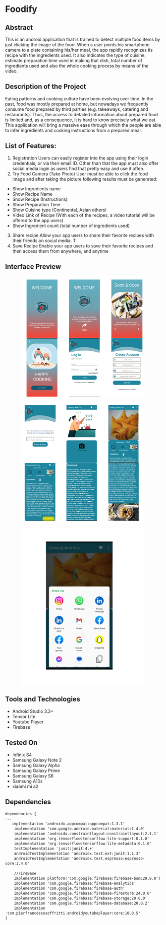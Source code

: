 ﻿# Foodify

## Abstract

This is an android application that is trained to detect multiple food items by just clicking the 
image of the food. When a user points his smartphone camera to a plate containing his/her 
meal, the app rapidly recognizes its recipe with the ingredients used. It also indicates the type 
of cuisine, estimate preparation time used in making that dish, total number of ingredients 
used and also the whole cooking process by means of the video.


## Description of the Project

Eating patterns and cooking culture have been evolving over time. In the past, food was mostly 
prepared at home, but nowadays we frequently consume food prepared by third parties (e.g. 
takeaways, catering and restaurants). Thus, the access to detailed information about prepared 
food is limited and, as a consequence, it is hard to know precisely what we eat. This application
will bring a massive ease through which the people are able to infer ingredients and cooking 
instructions from a prepared meal.


## List of Features:

1. Registration
Users can easily register into the app using their login credentials, or via their email ID. Other 
than that the app must also offer social media login as users find that pretty easy and use it 
often.
2. Try Food Camera (Take Photo)
User must be able to click the food image and after taking the picture following results must be 
generated:
* Show Ingredients name
* Show Recipe Name
* Show Recipe (Instructions)
* Show Preparation Time
* Show Cuisine type (Continental, Asian others)
* Video Link of Recipe (With each of the recipes, a video tutorial will be offered to 
the app users)
* Show Ingredient count (total number of ingredients used)
3. Share recipe
Allow your app users to share their favorite recipes with their friends on social media. T
4. Save Recipe
Enable your app users to save their favorite recipes and then access them from anywhere, and 
anytime




## Interface Preview 

  <p align="center">
  <img src="https://github.com/MohammadRizwan007/Foodify/blob/master/Assets/foodify-1.PNG" width="400"/>
  </p>
  <p align="center">
  <img src="https://github.com/MohammadRizwan007/Foodify/blob/master/Assets/foodify-2.PNG" width="400"/>
  </p>
  <p align="center">
  <img src="https://github.com/MohammadRizwan007/Foodify/blob/master/Assets/foodify-3.PNG" width="400"/>
  </p>
  
## Tools and Technologies ##

- Android Studio 3.3+
- Tensor Lite
- Youtube Player
- Firebase

## Tested On ##

* Infinix S4
* Samsung Galaxy Note 2
* Samsung Galaxy Alpha
* Samsung Galaxy Prime
* Samsung Galaxy S6
* Samsung A10s
* xiaomi mi a2



## Dependencies


``` 
dependencies {
...
   implementation 'androidx.appcompat:appcompat:1.3.1'
    implementation 'com.google.android.material:material:1.4.0'
    implementation 'androidx.constraintlayout:constraintlayout:2.1.1'
    implementation 'org.tensorflow:tensorflow-lite-support:0.1.0'
    implementation 'org.tensorflow:tensorflow-lite-metadata:0.1.0'
    testImplementation 'junit:junit:4.+'
    androidTestImplementation 'androidx.test.ext:junit:1.1.3'
    androidTestImplementation 'androidx.test.espresso:espresso-core:3.4.0'

    //FireBase
    implementation platform('com.google.firebase:firebase-bom:29.0.0')
    implementation 'com.google.firebase:firebase-analytics'
    implementation 'com.google.firebase:firebase-auth'
    implementation 'com.google.firebase:firebase-firestore:24.0.0'
    implementation 'com.google.firebase:firebase-storage:20.0.0'
    implementation 'com.google.firebase:firebase-database:20.0.2'
    implementation 'com.pierfrancescosoffritti.androidyoutubeplayer:core:10.0.5'
}
```
